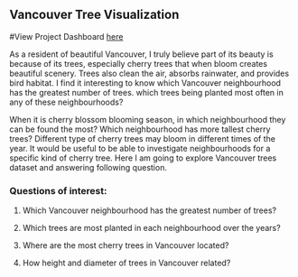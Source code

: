 ## Vancouver Tree Visualization



#View Project Dashboard [here](https://raw.githack.com/fatemeh-salim/dv-repo/master/vencouver-trees.html)


As a resident of beautiful Vancouver, I truly believe part of its beauty is because of its trees, especially cherry trees that when bloom creates beautiful scenery. Trees also clean the air, absorbs rainwater, and provides bird habitat.
I find it interesting to know which Vancouver neighbourhood has the greatest number of trees. which trees being planted most often in any of these neighbourhoods? 

When it is cherry blossom blooming season, in which neighbourhood they can be found the most? Which neighbourhood has more tallest cherry trees?
Different type of cherry trees may bloom in different times of the year. It would be useful to be able to investigate neighbourhoods for a specific kind of cherry tree. 
Here I am going to explore Vancouver trees  dataset and answering following question.

### Questions of interest:

1. Which Vancouver neighbourhood has the greatest number of trees?

2. Which trees are most planted in each neighbourhood over the years?

3. Where are the most cherry trees in Vancouver located?

4. How height and diameter of trees in Vancouver related?